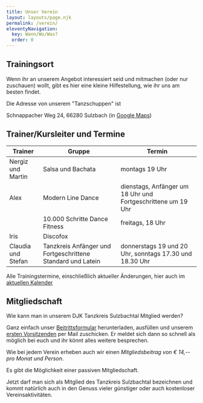 ```yaml
---
title: Unser Verein
layout: layouts/page.njk
permalink: /verein/
eleventyNavigation:
  key: Wann/Wo/Was?
  order: 0
---
```


## Trainingsort
Wenn ihr an unserem Angebot interessiert seid und mitmachen (oder nur zuschauen) wollt, gibt es hier eine kleine Hilfestellung, wie ihr uns am besten findet.

Die Adresse von unserem "Tanzschuppen" ist 

Schnappacher Weg 24, 66280 Sulzbach (in [Google Maps](https://goo.gl/maps/8ekMmJDEu3sjnGg86))

## Trainer/Kursleiter und Termine

| Trainer | Gruppe | Termin |
| --- | --- | --- |
| Nergiz und Martin | Salsa und Bachata | montags 19 Uhr |
| Alex | Modern Line Dance | dienstags, Anfänger um 18 Uhr und Fortgeschrittene um 19 Uhr |
| | 10.000 Schritte Dance Fitness | freitags, 18 Uhr |
| Iris	| Discofox |
| Claudia und Stefan	| Tanzkreis Anfänger und Fortgeschrittene Standard und Latein | donnerstags 19 und 20 Uhr, sonntags 17.30 und 18.30 Uhr |

Alle Trainingstermine, einschließlich aktueller Änderungen, hier
auch im [aktuellen Kalender](https://calendar.google.com/calendar/embed?src=tanzkreissulzbach%40gmail.com&ctz=Europe%2FBerlin)

## Mitgliedschaft

Wie kann man in unserem DJK Tanzkreis Sulzbachtal Mitglied werden?

Ganz einfach unser [Beitrittsformular](/docs/beitrittsformular.pdf) herunterladen, ausfüllen und unserem [ersten Vorsitzenden](mailto:1-Vorsitzender@tanzkreis-sulzbach.de)
per Mail zuschicken. Er meldet sich dann so schnell als möglich bei euch und ihr könnt alles weitere besprechen.

Wie bei jedem Verein erheben auch wir einen *Mitgliedsbeitrag von € 14,-- pro Monat und Person*.

Es gibt die Möglichkeit einer passiven Mitgliedschaft.

Jetzt darf man sich als Mitglied des Tanzkreis Sulzbachtal bezeichnen und kommt natürlich auch in den Genuss vieler
günstiger oder auch kostenloser Vereinsaktivitäten.

